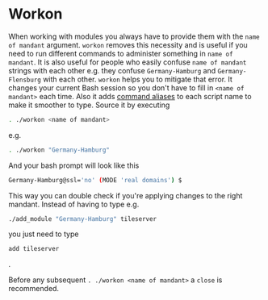 # Workon

When working with modules you always have to provide them with the `name of mandant` argument. `workon` removes this necessity and is useful if you need to run different commands to administer something in `name of mandant`. It is also useful for people who easily confuse `name of mandant` strings with each other e.g. they confuse `Germany-Hamburg` and `Germany-Flensburg` with each other. `workon` helps you to mitigate that error. It changes your current Bash session so you don't have to fill in `<name of mandant>` each time. Also it adds [command aliases](https://www.tutorialspoint.com/unix_commands/alias.htm) to each script name to make it smoother to type. Source it by executing

```bash
. ./workon <name of mandant>
```

e.g.

```bash
. ./workon "Germany-Hamburg"
```

And your bash prompt will look like this

```bash
Germany-Hamburg@ssl='no' (MODE 'real domains') $ 
```

This way you can double check if you're applying changes to the right mandant. Instead of having to type e.g.

```bash
./add_module "Germany-Hamburg" tileserver
```

you just need to type

```bash
add tileserver
```

.

Before any subsequent `. ./workon <name of mandant>` a `close` is recommended.
